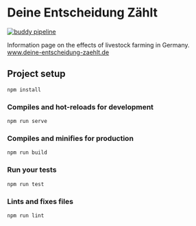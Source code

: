 # Deine Entscheidung Zählt

[![buddy pipeline](https://app.buddy.works/joterr/deine-entscheidung-zaehlt/pipelines/pipeline/158878/badge.svg?token=731849429a9ba2276625beb38acacbb8caa74e3b60019234ea246ad05ab6c4c5 "buddy pipeline")](https://app.buddy.works/joterr/deine-entscheidung-zaehlt/pipelines/pipeline/158878)

Information page on the effects of livestock farming in Germany. www.deine-entscheidung-zaehlt.de

## Project setup
```
npm install
```

### Compiles and hot-reloads for development
```
npm run serve
```

### Compiles and minifies for production
```
npm run build
```

### Run your tests
```
npm run test
```

### Lints and fixes files
```
npm run lint
```
